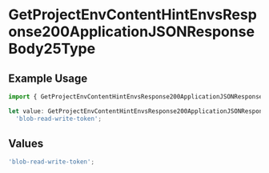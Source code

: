 # GetProjectEnvContentHintEnvsResponse200ApplicationJSONResponseBody25Type

## Example Usage

```typescript
import { GetProjectEnvContentHintEnvsResponse200ApplicationJSONResponseBody25Type } from '@vercel/client/models/operations';

let value: GetProjectEnvContentHintEnvsResponse200ApplicationJSONResponseBody25Type =
  'blob-read-write-token';
```

## Values

```typescript
'blob-read-write-token';
```
